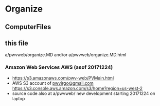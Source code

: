 # Organize
  ## ComputerFiles
  ## this file
  a/pwvweb/organize.MD and/or a/pwvweb/organize.MD.html

  ### Amazon Web Services AWS (asof 20171224)
  - https://s3.amazonaws.com/pwv-web/PVMain.html
  -  AWS S3 account of pwvirgo@gmail.com
    https://s3.console.aws.amazon.com/s3/home?region=us-west-2
  - source code also at a/pwvweb/ new development starting 20171224 on laptop
